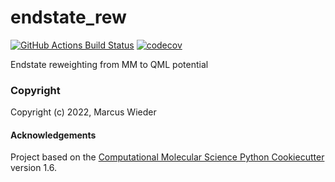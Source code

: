 endstate_rew
==============================
[//]: # (Badges)
[![GitHub Actions Build Status](https://github.com/wiederm/endstate_rew/workflows/CI/badge.svg)](https://github.com/wiederm/endstate_rew/actions?query=workflow%3ACI)
[![codecov](https://codecov.io/gh/wiederm/endstate_rew/branch/master/graph/badge.svg)](https://codecov.io/gh/wiederm/endstate_rew/branch/master)


Endstate reweighting from MM to QML potential

### Copyright

Copyright (c) 2022, Marcus Wieder


#### Acknowledgements
 
Project based on the 
[Computational Molecular Science Python Cookiecutter](https://github.com/molssi/cookiecutter-cms) version 1.6.
